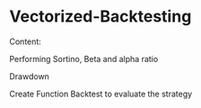 # Vectorized-Backtesting

Content:

Performing Sortino, Beta and alpha ratio

Drawdown

Create Function Backtest to evaluate the strategy 
